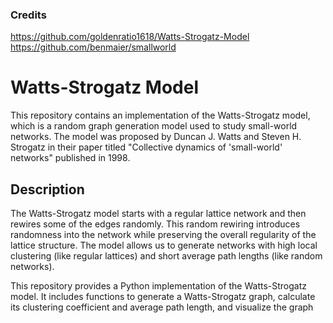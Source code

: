 ### Credits
https://github.com/goldenratio1618/Watts-Strogatz-Model
https://github.com/benmaier/smallworld

# Watts-Strogatz Model

This repository contains an implementation of the Watts-Strogatz model, which is a random graph generation model used to study small-world networks. The model was proposed by Duncan J. Watts and Steven H. Strogatz in their paper titled "Collective dynamics of 'small-world' networks" published in 1998.

## Description

The Watts-Strogatz model starts with a regular lattice network and then rewires some of the edges randomly. This random rewiring introduces randomness into the network while preserving the overall regularity of the lattice structure. The model allows us to generate networks with high local clustering (like regular lattices) and short average path lengths (like random networks).

This repository provides a Python implementation of the Watts-Strogatz model. It includes functions to generate a Watts-Strogatz graph, calculate its clustering coefficient and average path length, and visualize the graph
